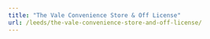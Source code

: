 ```yaml
---
title: "The Vale Convenience Store & Off License"
url: /leeds/the-vale-convenience-store-and-off-license/
---
```

